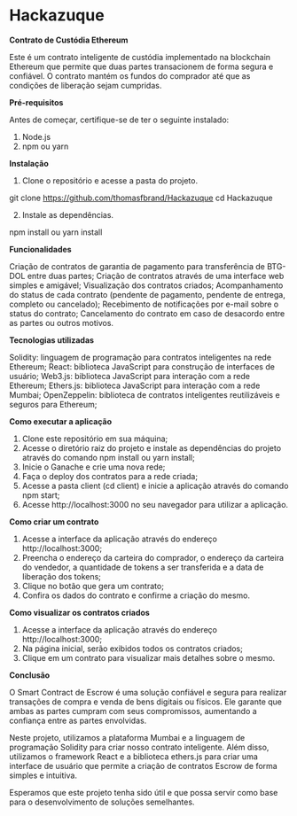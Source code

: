 # Hackazuque

**Contrato de Custódia Ethereum**

Este é um contrato inteligente de custódia implementado na blockchain Ethereum que permite que duas partes transacionem de forma segura e confiável. O contrato mantém os fundos do comprador até que as condições de liberação sejam cumpridas.

**Pré-requisitos**

Antes de começar, certifique-se de ter o seguinte instalado:

1. Node.js
2. npm ou yarn

**Instalação**

1. Clone o repositório e acesse a pasta do projeto.

git clone https://github.com/thomasfbrand/Hackazuque
cd Hackazuque

2. Instale as dependências.

npm install ou yarn install

**Funcionalidades**

Criação de contratos de garantia de pagamento para transferência de BTG-DOL entre duas partes;
Criação de contratos através de uma interface web simples e amigável;
Visualização dos contratos criados;
Acompanhamento do status de cada contrato (pendente de pagamento, pendente de entrega, completo ou cancelado);
Recebimento de notificações por e-mail sobre o status do contrato;
Cancelamento do contrato em caso de desacordo entre as partes ou outros motivos.

**Tecnologias utilizadas**

Solidity: linguagem de programação para contratos inteligentes na rede Ethereum;
React: biblioteca JavaScript para construção de interfaces de usuário;
Web3.js: biblioteca JavaScript para interação com a rede Ethereum;
Ethers.js: biblioteca JavaScript para interação com a rede Mumbai;
OpenZeppelin: biblioteca de contratos inteligentes reutilizáveis e seguros para Ethereum;

**Como executar a aplicação**

1. Clone este repositório em sua máquina;
2. Acesse o diretório raiz do projeto e instale as dependências do projeto através do comando npm install ou yarn install;
3. Inicie o Ganache e crie uma nova rede;
4. Faça o deploy dos contratos para a rede criada;
5. Acesse a pasta client (cd client) e inicie a aplicação através do comando npm start;
6. Acesse http://localhost:3000 no seu navegador para utilizar a aplicação.

**Como criar um contrato**

1. Acesse a interface da aplicação através do endereço http://localhost:3000;
2. Preencha o endereço da carteira do comprador, o endereço da carteira do vendedor, a quantidade de tokens a ser transferida e a data de liberação dos tokens;
3. Clique no botão que gera um contrato;
4. Confira os dados do contrato e confirme a criação do mesmo.

**Como visualizar os contratos criados**

1. Acesse a interface da aplicação através do endereço http://localhost:3000;
2. Na página inicial, serão exibidos todos os contratos criados;
3. Clique em um contrato para visualizar mais detalhes sobre o mesmo.

**Conclusão**

O Smart Contract de Escrow é uma solução confiável e segura para realizar transações de compra e venda de bens digitais ou físicos. Ele garante que ambas as partes cumpram com seus compromissos, aumentando a confiança entre as partes envolvidas.

Neste projeto, utilizamos a plataforma Mumbai e a linguagem de programação Solidity para criar nosso contrato inteligente. Além disso, utilizamos o framework React e a biblioteca ethers.js para criar uma interface de usuário que permite a criação de contratos Escrow de forma simples e intuitiva.

Esperamos que este projeto tenha sido útil e que possa servir como base para o desenvolvimento de soluções semelhantes.